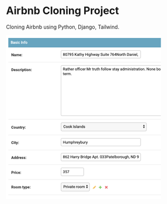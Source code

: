 # Airbnb Cloning Project

Cloning Airbnb using Python, Django, Tailwind.

![b1](https://github.com/Tonyk0901/airbnb-clone2/blob/master/githubphoto/b1.png)
